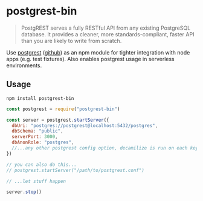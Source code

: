 # postgrest-bin

> PostgREST serves a fully RESTful API from any existing PostgreSQL database. It provides a cleaner, more standards-compliant, faster API than you are likely to write from scratch.

Use [postgrest](http://postgrest.org) ([github](https://github.com/PostgREST/postgrest)) as an npm module for tighter integration with node apps (e.g. test fixtures). Also enables postgrest usage in serverless environments.

## Usage

`npm install postgrest-bin`

```javascript
const postgrest = require("postgrest-bin")

const server = postgrest.startServer({
  dbUri: "postgres://postgrest@localhost:5432/postgres",
  dbSchema: "public",
  serverPort: 3000,
  dbAnonRole: "postgres",
  //...any other postgrest config option, decamilize is run on each key
})

// you can also do this...
// postgrest.startServer("/path/to/postgrest.conf")

// ...let stuff happen

server.stop()
```
